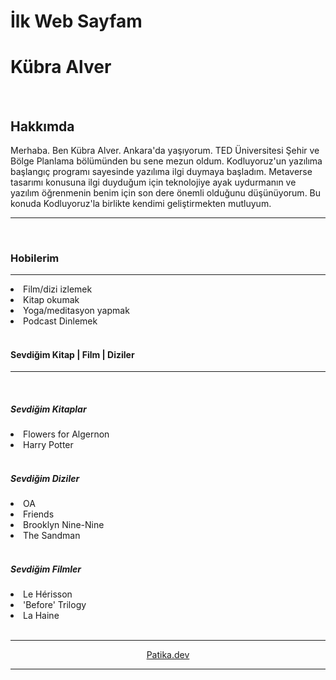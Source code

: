 # İlk Web Sayfam
<h1>Kübra Alver</h1>

<br>
<h2>Hakkımda</h2>

<!--Burada kendini tanit-->
<p>Merhaba. Ben Kübra Alver. Ankara'da yaşıyorum. TED Üniversitesi Şehir ve Bölge Planlama bölümünden bu sene mezun oldum. Kodluyoruz'un yazılıma başlangıç programı sayesinde yazılıma ilgi duymaya başladım. Metaverse tasarımı konusuna ilgi duyduğum için teknolojiye ayak uydurmanın ve yazılım öğrenmenin benim için son dere önemli olduğunu düşünüyorum. Bu konuda Kodluyoruz'la birlikte kendimi geliştirmekten mutluyum.
</p>
  
<hr>
<br> 
<h3>Hobilerim</h3>
<hr>
<li>Film/dizi izlemek</li>
<!--Sevdiğin kitap, dizi ve filmleri yaz-->
<li>Kitap okumak</li>
<li>Yoga/meditasyon yapmak</li>
<li>Podcast Dinlemek</li>
<br>
<h4>Sevdiğim Kitap | Film | Diziler</h4>
<hr>
<!--Kitaplar-->
<br>
<h5>Sevdiğim Kitaplar</h5>
<li>Flowers for Algernon</li>
<li>Harry Potter</li>
<!--Diziler-->
<br>
<h5>Sevdiğim Diziler</h5>
<li>OA</li>
<li>Friends</li>
<li>Brooklyn Nine-Nine</li>
<li>The Sandman</li>
<!--Filmler-->
<br>
<h5>Sevdiğim Filmler</h5>
<li>Le Hérisson</li>
<li>'Before' Trilogy</li>
<li>La Haine</li>
<br>
<hr>
<!-- patika.dev linkinin bulunduğu alan -->
<div style="text-align:center"><a href="https://www.patika.dev/tr">
<div style="text-align:center"><p>Patika.dev</p></div>
<hr>
